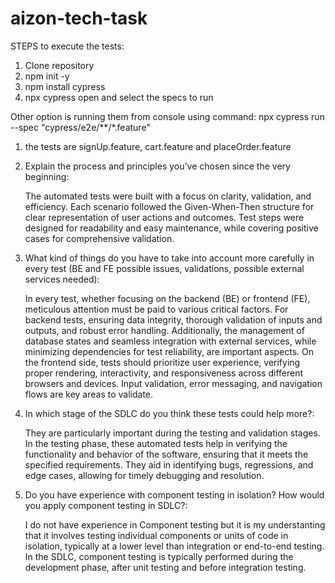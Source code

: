 # aizon-tech-task
STEPS to execute the tests:
1) Clone repository 
2) npm init -y 
3) npm install cypress 
4) npx cypress open and select the specs to run

Other option is running them from console using command: 
npx cypress run --spec "cypress/e2e/**/*.feature"


1) the tests are signUp.feature, cart.feature and placeOrder.feature
2) Explain the process and principles you’ve chosen since the very beginning:
   
   The automated tests were built with a focus on clarity, validation, and efficiency. Each scenario followed the Given-When-Then structure for clear representation of user actions and outcomes. Test steps were designed for readability and easy maintenance, while covering positive cases for comprehensive validation.
   
3) What kind of things do you have to take into account more carefully in every test (BE and FE possible issues, validations, possible external services needed):
   
   In every test, whether focusing on the backend (BE) or frontend (FE), meticulous attention must be paid to various critical factors. For backend tests, ensuring data integrity, thorough validation of inputs and outputs, and robust error handling. Additionally, the management of database states and seamless integration with external services, while minimizing dependencies for test reliability, are important aspects. On the frontend side, tests should prioritize user experience, verifying proper rendering, interactivity, and responsiveness across different browsers and devices. Input validation, error messaging, and navigation flows are key areas to validate.
   
4) In which stage of the SDLC do you think these tests could help more?:
   
   They are particularly important during the testing and validation stages. In the testing phase, these automated tests help in verifying the functionality and behavior of the software, ensuring that it meets the specified requirements. They aid in identifying bugs, regressions, and edge cases, allowing for timely debugging and resolution.
   
5) Do you have experience with component testing in isolation? How would you apply component testing in SDLC?:
   
   I do not have experience in Component testing but it is my understanting that it involves testing individual components or units of code in isolation, typically at a lower level than integration or end-to-end testing. In the SDLC, component testing is typically performed during the development phase, after unit testing and before integration testing.
